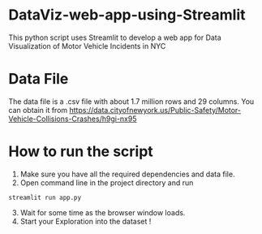 # DataViz-web-app-using-Streamlit
This python script uses Streamlit to develop a web app for Data Visualization of Motor Vehicle Incidents in NYC

# Data File
The data file is a .csv file with about 1.7 million rows and 29 columns. You can obtain it from https://data.cityofnewyork.us/Public-Safety/Motor-Vehicle-Collisions-Crashes/h9gi-nx95

# How to run the script
1. Make sure you have all the required dependencies and data file.
2. Open command line in the project directory and run
```
streamlit run app.py
```
3. Wait for some time as the browser window loads.
4. Start your Exploration into the dataset !
